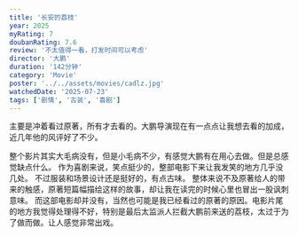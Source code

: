 ```yaml
---
title: '长安的荔枝'
year: 2025
myRating: 7
doubanRating: 7.6
review: '不太值得一看，打发时间可以考虑'
director: '大鹏'
duration: '142分钟'
category: 'Movie'
poster: '../../assets/movies/cadlz.jpg'
watchedDate: '2025-07-23' 
tags: ['剧情', '古装', '喜剧']
--- 
```



主要是冲着看过原著，所有才去看的。大鹏导演现在有一点点让我想去看的加成，近几年他的风评好了不少。

整个影片其实大毛病没有，但是小毛病不少，有感觉大鹏有在用心去做。但是总感觉缺点什么。
作为喜剧来说，笑点挺少的，整部电影下来让我发笑的地方几乎没几处。
不过服装和场景设计还是挺好的，有点古味。
整体来说不及原著给人的带来的触感，原著短篇幅描绘这样的故事，却让我在读完的时候心里也冒出一股讽刺意味。
而这部电影却并没有，当然也可能是我已经看过的原著的原因。电影片尾的地方我觉得处理得不好，特别是最后太监派人拦截大鹏前来送的荔枝，太过于为了做而做。让人感觉非常出戏。